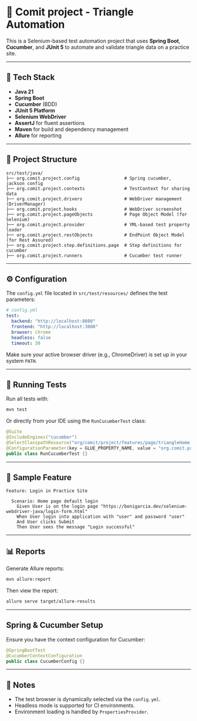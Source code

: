 # 🧪 Comit project - Triangle Automation

This is a Selenium-based test automation project that uses **Spring Boot**, **Cucumber**, and **JUnit 5** to automate and validate triangle data on a practice site.

---

## 🚀 Tech Stack

- **Java 21**
- **Spring Boot**
- **Cucumber** (BDD)
- **JUnit 5 Platform**
- **Selenium WebDriver**
- **AssertJ** for fluent assertions
- **Maven** for build and dependency management
- **Allure** for reporting

---

## 📂 Project Structure

```
src/test/java/
├── org.comit.project.config                 # Spring cucumber, jackson config
├── org.comit.project.contexts               # TestContext for sharing data
├── org.comit.project.drivers                # WebDriver management (DriverManager)
├── org.comit.project.hooks                  # WebDriver screenshot
├── org.comit.project.pageObjects            # Page Object Model (for Selenium)
├── org.comit.project.provider               # YML-based test property loader
├── org.comit.project.restObjects            # EndPoint Object Model (for Rest Assured)
├── org.comit.project.step.definitions.page  # Step definitions for cucumber
├── org.comit.project.runners                # Cucumber test runner
```

---

## ⚙️ Configuration

The `config.yml` file located in `src/test/resources/` defines the test parameters:

```yaml
# config.yml
test:
  backend: "http://localhost:8080"
  frontend: "http://localhost:3000"
  browser: chrome
  headless: false  
  timeout: 30
```

Make sure your active browser driver (e.g., ChromeDriver) is set up in your system `PATH`.

---

## 🧪 Running Tests

Run all tests with:

```bash
mvn test
```

Or directly from your IDE using the `RunCucumberTest` class:

```java
@Suite
@IncludeEngines("cucumber")
@SelectClasspathResource("org/comit/project/features/page/triangleHome.feature")
@ConfigurationParameter(key = GLUE_PROPERTY_NAME, value = "org.comit.project")
public class RunCucumberTest {}
```

---

## 🧾 Sample Feature

```gherkin
Feature: Login in Practice Site

  Scenario: Home page default login
    Given User is on the login page "https://bonigarcia.dev/selenium-webdriver-java/login-form.html"
    When User login into application with "user" and password "user"
    And User clicks Submit
    Then User sees the message "Login successful"
```

---

## 📊 Reports

Generate Allure reports:

```bash
mvn allure:report
```

Then view the report:

```bash
allure serve target/allure-results
```

---

## Spring & Cucumber Setup

Ensure you have the context configuration for Cucumber:

```java
@SpringBootTest
@CucumberContextConfiguration
public class CucumberConfig {}
```

---

## 🧠 Notes

- The test browser is dynamically selected via the `config.yml`.
- Headless mode is supported for CI environments.
- Environment loading is handled by `PropertiesProvider`.
